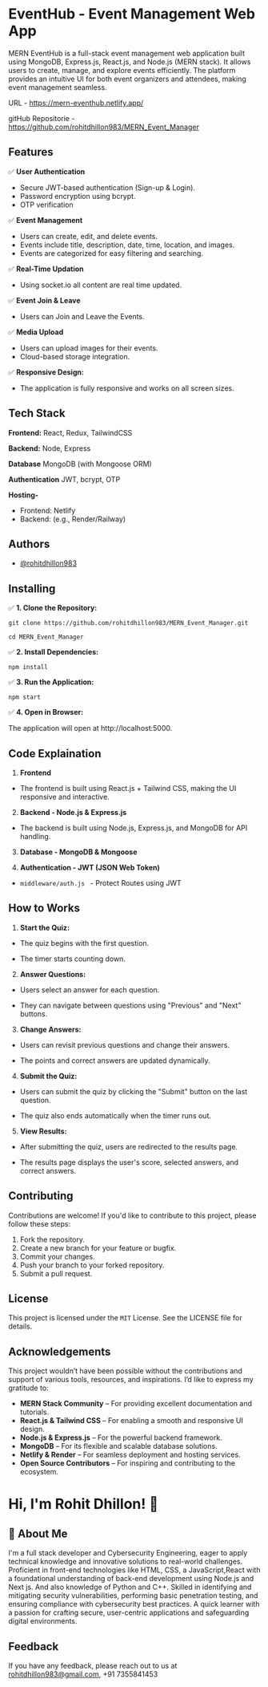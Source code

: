 
# EventHub - Event Management Web App

MERN EventHub is a full-stack event management web application built using MongoDB, Express.js, React.js, and Node.js (MERN stack). It allows users to create, manage, and explore events efficiently. The platform provides an intuitive UI for both event organizers and attendees, making event management seamless.

URL - https://mern-eventhub.netlify.app/

gitHub Repositorie - https://github.com/rohitdhillon983/MERN_Event_Manager


## Features

✅ **User Authentication**

  - Secure JWT-based authentication (Sign-up & Login).
  - Password encryption using bcrypt.
  - OTP verification

✅ **Event Management**

  - Users can create, edit, and delete events.
  - Events include title, description, date, time, location, and images.
  - Events are categorized for easy filtering and searching.

✅ **Real-Time Updation**

  - Using socket.io all content are real time updated.


✅ **Event Join & Leave**

  - Users can Join and Leave the Events.


✅ **Media Upload**

 -  Users can upload images for their events.
 - Cloud-based storage integration.

✅ **Responsive Design:**

  - The application is fully responsive and works on all screen sizes.

## Tech Stack

**Frontend:** React, Redux, TailwindCSS

**Backend:** Node, Express

**Database** MongoDB (with Mongoose ORM)

**Authentication** JWT, bcrypt, OTP

**Hosting-**
- Frontend: Netlify
- Backend: (e.g., Render/Railway)


## Authors

- [@rohitdhillon983](https://www.github.com/rohitdhillon983)


## Installing


✅ **1. Clone the Repository:**
```
git clone https://github.com/rohitdhillon983/MERN_Event_Manager.git
```
```
cd MERN_Event_Manager
```
✅ **2. Install Dependencies:**

```
npm install
```

✅ **3. Run the Application:**

```
npm start 
```
✅ **4. Open in Browser:**

The application will open at http://localhost:5000.



## Code Explaination

1. **Frontend**
- The frontend is built using React.js + Tailwind CSS, making the UI responsive and interactive.


2. **Backend - Node.js & Express.js**
- The backend is built using Node.js, Express.js, and MongoDB for API handling.

3. **Database - MongoDB & Mongoose**

4. **Authentication - JWT (JSON Web Token)**
- ```middleware/auth.js ``` - Protect Routes using JWT

## How to Works

1. **Start the Quiz:**

- The quiz begins with the first question.

- The timer starts counting down.

2. **Answer Questions:**

- Users select an answer for each question.

- They can navigate between questions using "Previous" and "Next" buttons.

3. **Change Answers:**

- Users can revisit previous questions and change their answers.

- The points and correct answers are updated dynamically.

4. **Submit the Quiz:**

- Users can submit the quiz by clicking the "Submit" button on the last question.

- The quiz also ends automatically when the timer runs out.

5. **View Results:**

- After submitting the quiz, users are redirected to the results page.

- The results page displays the user's score, selected answers, and correct answers.


## Contributing
Contributions are welcome! If you'd like to contribute to this project, please follow these steps:

1. Fork the repository.
2. Create a new branch for your feature or bugfix.
3. Commit your changes.
4. Push your branch to your forked repository.
5. Submit a pull request.


## License

This project is licensed under the `MIT` License. See the LICENSE file for details.


## Acknowledgements

This project wouldn’t have been possible without the contributions and support of various tools, resources, and inspirations. I’d like to express my gratitude to:

- **MERN Stack Community** – For providing excellent documentation and tutorials.
- **React.js & Tailwind CSS** – For enabling a smooth and responsive UI design.
- **Node.js & Express.js** – For the powerful backend framework.
- **MongoDB** – For its flexible and scalable database solutions.
- **Netlify & Render** – For seamless deployment and hosting services.
- **Open Source Contributors** – For inspiring and contributing to the ecosystem.


# Hi, I'm Rohit Dhillon! 👋


## 🚀 About Me
I'm a full stack developer and Cybersecurity Engineering, eager to apply
technical knowledge and innovative solutions to real-world challenges.
Proficient in front-end technologies like HTML, CSS, a
JavaScript,React with a foundational understanding of back-end
development using Node.js and Next js. And also knowledge of Python and
C++. Skilled in identifying and mitigating security vulnerabilities,
performing basic penetration testing, and ensuring compliance with
cybersecurity best practices. A quick learner with a passion for crafting
secure, user-centric applications and safeguarding digital environments.


## Feedback

If you have any feedback, please reach out to us at rohitdhillon983@gmail.com, +91 7355841453

